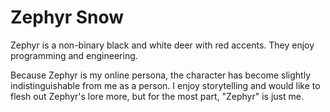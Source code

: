 # Zephyr Snow

Zephyr is a non-binary black and white deer with red accents. They enjoy programming and engineering.

Because Zephyr is my online persona, the character has become slightly indistinguishable from me as a person. I enjoy storytelling and would like to flesh out Zephyr's lore more, but for the most part, "Zephyr" is just me.
